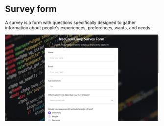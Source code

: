 # Survey form

A survey is a form with questions specifically designed to gather information about people's experiences, preferences, wants, and needs.

![screenshot](https://github.com/DionysusBenstein/survey-form/blob/main/assets/images/screenshot.png)
